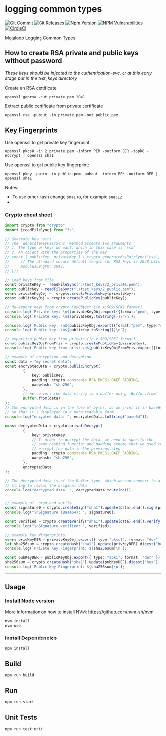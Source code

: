 # logging common types 

[![Git Commit](https://img.shields.io/github/last-commit/mojaloop/auditing-bc.svg?style=flat)](https://github.com/mojaloop/auditing-bc/commits/master)
[![Git Releases](https://img.shields.io/github/release/mojaloop/auditing-bc.svg?style=flat)](https://github.com/mojaloop/auditing-bc/releases)
[![Npm Version](https://img.shields.io/npm/v/@mojaloop-poc/auditing-bc.svg?style=flat)](https://www.npmjs.com/package/@mojaloop-poc/auditing-bc)
[![NPM Vulnerabilities](https://img.shields.io/snyk/vulnerabilities/npm/@mojaloop/auditing-bc.svg?style=flat)](https://www.npmjs.com/package/@mojaloop-poc/auditing-bc)
[![CircleCI](https://circleci.com/gh/mojaloop/auditing-bc.svg?style=svg)](https://circleci.com/gh/mojaloop/auditing-bc)

Mojaloop Logging Common Types


## How to create RSA private and public keys without password

*These keys should be injected to the authentication-svc, or at this early stage put in the test_keys directory*

Create an RSA certificate

`openssl genrsa -out private.pem 2048`

Extract public certificate from private certificate

`openssl rsa -pubout -in private.pem -out public.pem`

## Key Fingerprints

Use openssl to get private key fingerprint:
```shell
openssl pkcs8 -in 2_private.pem -inform PEM -outform DER -topk8 -nocrypt | openssl sha1
```

Use openssl to get public key fingerprint:
```shell
openssl pkey -pubin -in public.pem -pubout -inform PEM -outform DER | openssl sha1
```

Notes:
- To use other hash change `sha1` to, for example `sha512`
- 

### Crypto cheat sheet
```typescript
import crypto from "crypto";
import {readFileSync} from "fs";

// Generate key pairs
// The `generateKeyPairSync` method accepts two arguments:
// 1. The type ok keys we want, which in this case is "rsa"
// 2. An object with the properties of the key
// const { publicKey, privateKey } = crypto.generateKeyPairSync("rsa", {
//     // The standard secure default length for RSA keys is 2048 bits
//     modulusLength: 2048,
// });

// Load keys from file
const privateKey =  readFileSync("./test_keys/2_private.pem");
const publicKey = readFileSync("./test_keys/2_public.pem");
const privateKeyObj =  crypto.createPrivateKey(privateKey);
const publicKeyObj = crypto.createPublicKey(publicKey);

// Re-export keys from crypto.KeyObject (in x.509/SPKI format)
console.log(`Private key: \n${privateKeyObj.export({format:"pem", type:"pkcs1"})}\n`);
console.log(`Private key: \n${privateKey.toString()}\n\n`);

console.log(`Public key: \n${publicKeyObj.export({format:"pem", type:"spki"})}\n`);
console.log(`Public key: \n${publicKey.toString()}\n`);

// exporting public key from private (in x.509/SPKI format)
const publicKeyObjFromPriv = crypto.createPublicKey(privateKey);
console.log(`Public key from priv: \n${publicKeyObjFromPriv.export({format:"pem", type:"spki"})}\n`);

// example of encryption and decryption
const data = "my secret data";
const encryptedData = crypto.publicEncrypt(
        {
            key: publicKey,
            padding: crypto.constants.RSA_PKCS1_OAEP_PADDING,
            oaepHash: "sha256",
        },
        // We convert the data string to a buffer using `Buffer.from`
        Buffer.from(data)
);
// The encrypted data is in the form of bytes, so we print it in base64 format
// so that it's displayed in a more readable form
console.log("encypted data: ", encryptedData.toString("base64"));

const decryptedData = crypto.privateDecrypt(
        {
            key: privateKey,
            // In order to decrypt the data, we need to specify the
            // same hashing function and padding scheme that we used to
            // encrypt the data in the previous step
            padding: crypto.constants.RSA_PKCS1_OAEP_PADDING,
            oaepHash: "sha256",
        },
        encryptedData
);

// The decrypted data is of the Buffer type, which we can convert to a
// string to reveal the original data
console.log("decrypted data: ", decryptedData.toString());


// example of  sign and verify
const signature0 = crypto.createSign("sha1").update(data).end().sign(privateKey).toString("base64");
console.log("\nSignature (Base64): ", signature0);

const verified = crypto.createVerify("sha1").update(data).end().verify(publicKey, Buffer.from(signature0, "base64"));
console.log("\nSignature verified: ", verified);

// example key fingerprints
const privKeyDER = privateKeyObj.export({ type:"pkcs8", format: "der" });
let sha256sum = crypto.createHash("sha1").update(privKeyDER).digest("hex");
console.log(`Private Key Fingerprint: ${sha256sum}\n`);

const pubKeyDER = publicKeyObj.export({ type: "spki", format: "der" });
sha256sum = crypto.createHash("sha1").update(pubKeyDER).digest("hex");
console.log(`Public Key Fingerprint: ${sha256sum}\n`);

```

---


## Usage

### Install Node version

More information on how to install NVM: https://github.com/nvm-sh/nvm

```bash
nvm install
nvm use
```

### Install Dependencies

```bash
npm install
```

## Build

```bash
npm run build
```

## Run

```bash
npm run start
```

## Unit Tests

```bash
npm run test:unit
```
